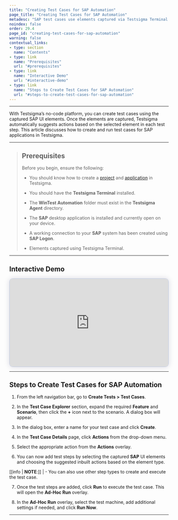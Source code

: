 ```yaml
---
title: "Creating Test Cases for SAP Automation"
page_title: "Creating Test Cases for SAP Automation"
metadesc: "SAP test cases use elements captured via Testsigma Terminal. Based on element type, Testsigma suggests actions. This article covers creating and running tests."
noindex: false
order: 29.4
page_id: "creating-test-cases-for-sap-automation"
warning: false
contextual_links:
- type: section
  name: "Contents"
- type: link
  name: "Prerequisites"
  url: "#prerequisites"
- type: link
  name: "Interactive Demo"
  url: "#interactive-demo"
- type: link
  name: "Steps to Create Test Cases for SAP Automation"
  url: "#steps-to-create-test-cases-for-sap-automation"
---
```


---

With Testsigma’s no-code platform, you can create test cases using the captured SAP UI elements. Once the elements are captured, Testsigma automatically suggests actions based on the selected element in each test step. This article discusses how to create and run test cases for SAP applications in Testsigma.

---

> ## **Prerequisites**
> 
> Before you begin, ensure the following:
> 
>  - You should know how to create a [project](https://testsigma.com/docs/projects/overview/) and [application](https://testsigma.com/docs/projects/applications/) in Testsigma.
> 
> - You should have the **Testsigma Terminal** installed.
> 
> - The **WinTest Automation** folder must exist in the **Testsigma Agent** directory. 
> 
> - The **SAP** desktop application is installed and currently open on your device. 
> 
> - A working connection to your **SAP** system has been created using **SAP Logon**.
> 
> - Elements captured using Testsigma Terminal.

---

## **Interactive Demo**

<div>
  <script async src="https://js.storylane.io/js/v2/storylane.js"></script>
  <div class="sl-embed" style="position:relative;padding-bottom:calc(50.52% + 25px);width:100%;height:0;transform:scale(1)">
    <iframe loading="lazy" class="sl-demo" src="https://app.storylane.io/demo/frlvajcr7tnl?embed=inline" name="sl-embed" allow="fullscreen" allowfullscreen style="position:absolute;top:0;left:0;width:100%!important;height:100%!important;border:1px solid rgba(63,95,172,0.35);box-shadow: 0px 0px 18px rgba(26, 19, 72, 0.15);border-radius:10px;box-sizing:border-box;"></iframe>
  </div>
</div>

---

## **Steps to Create Test Cases for SAP Automation**

1. From the left navigation bar, go to **Create Tests > Test Cases**.

2. In the **Test Case Explorer** section, expand the required **Feature** and **Scenario**, then click the **+** icon next to the scenario. A dialog box will appear.

3. In the dialog box, enter a name for your test case and click **Create**.

4. In the **Test Case Details** page, click **Actions** from the drop-down menu. 
 
5. Select the appropriate action from the **Actions** overlay.

6. You can now add test steps by selecting the captured **SAP** UI elements and choosing the suggested inbuilt actions based on the element type.

[[info | **NOTE**:]]
| - You can also use other step types to create and execute the test case.

7. Once the test steps are added, click **Run** to execute the test case. This will open the **Ad-Hoc Run** overlay.

8. In the **Ad-Hoc Run** overlay, select the test machine, add additional settings if needed, and click **Run Now**.

---